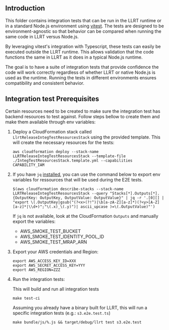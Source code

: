 ## Introduction

This folder contains integration tests that can be run in the LLRT runtime or in
a standard Node.js environment using [vitest](https://vitest.dev/). The tests
are designed to be environment-agnostic so that behavior can be compared when
running the same code in LLRT versus Node.js.

By leveraging vitest's integration with Typescript, these tests can easily be
executed outside the LLRT runtime. This allows validation that the code
functions the same in LLRT as it does in a typical Node.js runtime.

The goal is to have a suite of integration tests that provide confidence the
code will work correctly regardless of whether LLRT or native Node.js is used as
the runtime. Running the tests in different environments ensures compatibility
and consistent behavior.

## Integration test Prerequisites

Certain resources need to be created to make sure the integration test has
backend resources to test against. Follow steps bellow to create them and make
them available through env variables:

1. Deploy a CloudFormation stack called `LlrtReleaseIntegTestResourcesStack`
   using the provided template. This will create the necessary resources for the
   tests:

    ```shell
    aws cloudformation deploy --stack-name LLRTReleaseIntegTestResourcesStack --template-file ./IntegTestResourcesStack.template.yml --capabilities CAPABILITY_IAM
    ```

2. If you have `jq` [installed](https://jqlang.github.io/jq/), you can use the
   command below to export env variables for ressources that will be used during
   the E2E tests.

    ```shell
    $(aws cloudformation describe-stacks --stack-name LLRTReleaseIntegTestResourcesStack --query "Stacks[*].Outputs[*].{OutputKey: OutputKey, OutputValue: OutputValue}" | jq -r '.[0][] | "export \(.OutputKey|gsub("(?<x>(?!^)|\b[a-zA-Z][a-z]*)(?<y>[A-Z][a-z]*|\\d+)";"\(.x)_\(.y)")| ascii_upcase )=\(.OutputValue)"')
    ```

    If `jq` is not available, look at the CloudFormation `Outputs` and manually
    export the variables:

    - AWS_SMOKE_TEST_BUCKET
    - AWS_SMOKE_TEST_IDENTITY_POOL_ID
    - AWS_SMOKE_TEST_MRAP_ARN

3. Export your AWS credentials and Region:

    ```shell
    export AWS_ACCESS_KEY_ID=XXX
    export AWS_SECRET_ACCESS_KEY=YYY
    export AWS_REGION=ZZZ
    ```

4. Run the integration tests:

    This will build and run all integration tests

    ```shell
    make test-ci
    ```

    Assuming you already have a binary built for LLRT, this will run a specific
    integration tests (e.g.: `s3.e2e.test.ts`)

    ```shell
    make bundle/js/%.js && target/debug/llrt test s3.e2e.test
    ```
